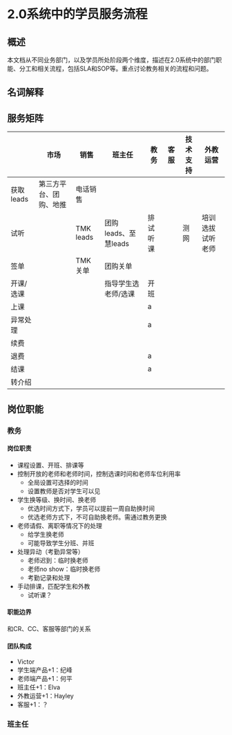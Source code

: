 # 2.0系统中的学员服务流程

<link rel="stylesheet" href="https://yanwei.github.io/auto-number-title.css" />

<!-- <p align='right'>v1.0, Last Update: 2018.12.04</p> -->

## 概述

本文档从不同业务部门，以及学员所处阶段两个维度，描述在2.0系统中的部门职能、分工和相关流程，包括SLA和SOP等。重点讨论教务相关的流程和问题。

## 名词解释

## 服务矩阵

||市场|销售|班主任|教务|客服|技术支持|外教运营|
|---|---|---|---|---|---|---|---|
|获取leads|第三方平台、团购、地推|电话销售|
|试听||TMK leads|团购leads、至慧leads|排试听课||测网|培训选拔试听老师|
|签单||TMK关单|团购关单|
|开课/选课|||指导学生选老师/选课|开班|
|上课||||a|
|异常处理||||a|
|续费|||||
|退费||||a|
|结课||||a|
|转介绍|||||

## 岗位职能

### 教务

#### 岗位职责

* 课程设置、开班、排课等
* 控制开放的老师和老师时间，控制选课时间和老师车位利用率
  * 全局设置可选择的时间
  * 设置教师是否对学生可以见
* 学生换等级、换时间、换老师
  * 优选时间方式下，学员可以提前一周自助换时间
  * 优选老师方式下，不可自助换老师。需通过教务更换
* 老师请假、离职等情况下的处理
  * 给学生换老师
  * 可能导致学生分班、并班
* 处理异动（考勤异常等）
  * 老师迟到：临时换老师
  * 老师no show：临时换老师
  * 考勤记录和处理
* 手动排课，匹配学生和外教
  * 试听课？

#### 职能边界

和CR、CC、客服等部门的关系

#### 团队构成

* Victor
* 学生端产品+1：纪峰
* 老师端产品+1：何平
* 班主任+1：Elva
* 外教运营+1：Hayley
* 客服+1：？

### 班主任

